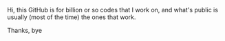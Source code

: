 Hi, this GitHub is for billion or so codes that I work on, and what's public is usually (most of the time) the ones that work. 

Thanks, 
bye

<!---
AGarbie98/AGarbie98 is a ✨ special ✨ repository because its `README.md` (this file) appears on your GitHub profile.
You can click the Preview link to take a look at your changes.
--->
